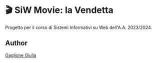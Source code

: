 # 🎬 SiW Movie: la Vendetta
Progetto per il corso di Sistemi Informativi su Web dell'A.A. 2023/2024.

## Author
[Gaglione Giulia](https://github.com/giug2)
